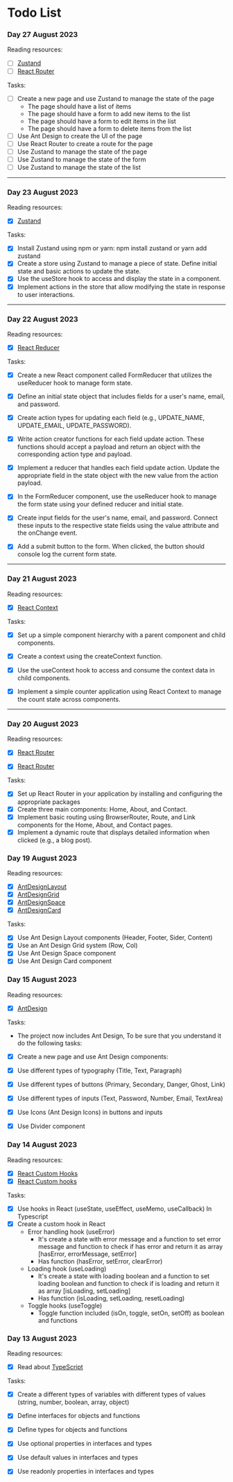 # Todo List

### Day 27 August 2023
Reading resources:
- [ ] [Zustand](./zustand.md)
- [ ] [React Router](./react_router.md)

Tasks:
- [ ] Create a new page and use Zustand to manage the state of the page
  - The page should have a list of items
  - The page should have a form to add new items to the list
  - The page should have a form to edit items in the list
  - The page should have a form to delete items from the list
- [ ] Use Ant Design to create the UI of the page
- [ ] Use React Router to create a route for the page
- [ ] Use Zustand to manage the state of the page
- [ ] Use Zustand to manage the state of the form
- [ ] Use Zustand to manage the state of the list

---

### Day 23 August 2023
Reading resources:
- [x] [Zustand](https://github.com/pmndrs/zustand)

Tasks:
- [x] Install Zustand using npm or yarn: npm install zustand or yarn add zustand
- [x] Create a store using Zustand to manage a piece of state. Define initial state and basic actions to update the state.
- [x] Use the useStore hook to access and display the state in a component.
- [x] Implement actions in the store that allow modifying the state in response to user interactions.

---

### Day 22 August 2023
Reading resources:
- [x] [React Reducer](https://www.robinwieruch.de/react-usereducer-vs-usestate/)


Tasks:
- [x] Create a new React component called FormReducer that utilizes the useReducer hook to manage form state.
- [x] Define an initial state object that includes fields for a user's name, email, and password.
- [x] Create action types for updating each field (e.g., UPDATE_NAME, UPDATE_EMAIL, UPDATE_PASSWORD).
- [x] Write action creator functions for each field update action. These functions should accept a payload and return an object with the corresponding action type and payload.
- [x] Implement a reducer that handles each field update action. Update the appropriate field in the state object with the new value from the action payload.
- [x] In the FormReducer component, use the useReducer hook to manage the form state using your defined reducer and initial state.
- [x] Create input fields for the user's name, email, and password. Connect these inputs to the respective state fields using the value attribute and the onChange event.
- [x] Add a submit button to the form. When clicked, the button should console log the current form state.


---

### Day 21 August 2023
Reading resources:
- [x] [React Context](https://legacy.reactjs.org/docs/context.html)


Tasks:
- [x]  Set up a simple component hierarchy with a parent component and child components.
- [x] Create a context using the createContext function.
- [x] Use the useContext hook to access and consume the context data in child components.
- [x] Implement a simple counter application using React Context to manage the count state across components.


---

### Day 20 August 2023
Reading resources:
- [x] [React Router](https://reactrouter.com/en/main)
- [x] [React Router](https://www.youtube.com/watch?v=0cSVuySEB0A)


Tasks:
- [x] Set up React Router in your application by installing and configuring the appropriate packages
- [x] Create three main components: Home, About, and Contact.
- [x] Implement basic routing using BrowserRouter, Route, and Link components for the Home, About, and Contact pages.
- [x] Implement a dynamic route that displays detailed information when clicked (e.g., a blog post).

### Day 19 August 2023
Reading resources:
- [x] [AntDesignLayout](https://ant.design/components/layout/)
- [x] [AntDesignGrid](https://ant.design/components/grid/)
- [x] [AntDesignSpace](https://ant.design/components/space/)
- [x] [AntDesignCard](https://ant.design/components/card/)

Tasks:
- [x] Use Ant Design Layout components (Header, Footer, Sider, Content)
- [x] Use an Ant Design Grid system (Row, Col)
- [x] Use Ant Design Space component
- [x] Use Ant Design Card component

### Day 15 August 2023
Reading resources:
- [x] [AntDesign](https://ant.design/docs/react/introduce)

Tasks:
- The project now includes Ant Design, To be sure that you understand it do the following tasks:
- [x] Create a new page and use Ant Design components: 
- [x] Use different types of typography (Title, Text, Paragraph)
- [x] Use different types of buttons (Primary, Secondary, Danger, Ghost, Link)
- [x] Use different types of inputs (Text, Password, Number, Email, TextArea)
- [x] Use Icons (Ant Design Icons) in buttons and inputs
- [x] Use Divider component


### Day 14 August 2023

Reading resources:
- [x] [React Custom Hooks](https://www.bezkoder.com/react-custom-hook-typescript/)
- [x] [React Custom hooks](https://blog.bitsrc.io/step-by-step-guide-on-building-a-custom-react-hook-in-typescript-167e243045a4) 

Tasks:
- [x] Use hooks in React (useState, useEffect, useMemo, useCallback) In Typescript
- [x] Create a custom hook in React
  - Error handling hook (useError)
    - It's create a state with error message and a function to set error message and function to check if has error and return it as array [hasError, errorMessage, setError]
    - Has function (hasError, setError, clearError)
  - Loading hook (useLoading)
    - It's create a state with loading boolean and a function to set loading boolean and function to check if is loading and return it as array [isLoading, setLoading]
    - Has function (isLoading, setLoading, resetLoading)
  - Toggle hooks (useToggle)
    - Toggle function included (isOn, toggle, setOn, setOff) as boolean and functions

### Day 13 August 2023

Reading resources:
- [x] Read about [TypeScript](https://www.typescriptlang.org/docs/handbook/typescript-in-5-minutes.html)

Tasks:
- [x] Create a different types of variables with different types of values (string, number, boolean, array, object)
- [x] Define interfaces for objects and functions
- [x] Define types for objects and functions
- [x] Use optional properties in interfaces and types
- [x] Use default values in interfaces and types
- [x] Use readonly properties in interfaces and types

